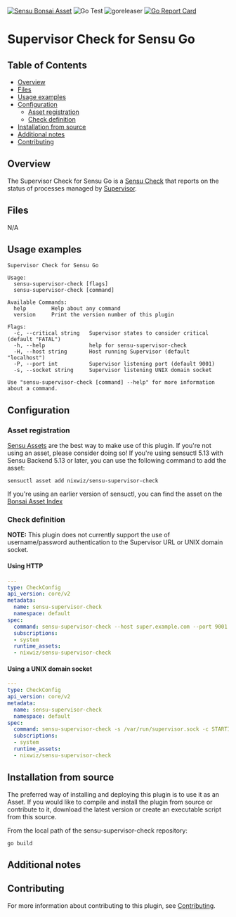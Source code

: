 [![Sensu Bonsai Asset](https://img.shields.io/badge/Bonsai-Download%20Me-brightgreen.svg?colorB=89C967&logo=sensu)](https://bonsai.sensu.io/assets/nixwiz/sensu-supervisor-check)
![Go Test](https://github.com/nixwiz/sensu-supervisor-check/workflows/Go%20Test/badge.svg)
![goreleaser](https://github.com/nixwiz/sensu-supervisor-check/workflows/goreleaser/badge.svg)
[![Go Report Card](https://goreportcard.com/badge/github.com/nixwiz/sensu-supervisor-check)](https://goreportcard.com/report/github.com/nixwiz/sensu-supervisor-check)

# Supervisor Check for Sensu Go

## Table of Contents
- [Overview](#overview)
- [Files](#files)
- [Usage examples](#usage-examples)
- [Configuration](#configuration)
  - [Asset registration](#asset-registration)
  - [Check definition](#check-definition)
- [Installation from source](#installation-from-source)
- [Additional notes](#additional-notes)
- [Contributing](#contributing)

## Overview

The Supervisor Check for Sensu Go is a [Sensu Check][2] that reports on the status of processes
managed by [Supervisor][5].

## Files

N/A

## Usage examples

```
Supervisor Check for Sensu Go

Usage:
  sensu-supervisor-check [flags]
  sensu-supervisor-check [command]

Available Commands:
  help        Help about any command
  version     Print the version number of this plugin

Flags:
  -c, --critical string   Supervisor states to consider critical (default "FATAL")
  -h, --help              help for sensu-supervisor-check
  -H, --host string       Host running Supervisor (default "localhost")
  -P, --port int          Supervisor listening port (default 9001)
  -s, --socket string     Supervisor listening UNIX domain socket

Use "sensu-supervisor-check [command] --help" for more information about a command.
```

## Configuration

### Asset registration

[Sensu Assets][4] are the best way to make use of this plugin. If you're not using an asset, please
consider doing so! If you're using sensuctl 5.13 with Sensu Backend 5.13 or later, you can use the
following command to add the asset:

```
sensuctl asset add nixwiz/sensu-supervisor-check
```

If you're using an earlier version of sensuctl, you can find the asset on the [Bonsai Asset Index][3]

### Check definition

**NOTE:**  This plugin does not currently support the use of username/password authentication to the
Supervisor URL or UNIX domain socket.

#### Using HTTP
```yml
---
type: CheckConfig
api_version: core/v2
metadata:
  name: sensu-supervisor-check
  namespace: default
spec:
  command: sensu-supervisor-check --host super.example.com --port 9001 -c STARTING,BACKOFF,STOPPING,EXITED,FATAL,UNKNOWN,STOPPED
  subscriptions:
  - system
  runtime_assets:
  - nixwiz/sensu-supervisor-check
```

#### Using a UNIX domain socket
```yml
---
type: CheckConfig
api_version: core/v2
metadata:
  name: sensu-supervisor-check
  namespace: default
spec:
  command: sensu-supervisor-check -s /var/run/supervisor.sock -c STARTING,BACKOFF,STOPPING,EXITED,FATAL,UNKNOWN,STOPPED
  subscriptions:
  - system
  runtime_assets:
  - nixwiz/sensu-supervisor-check
```

## Installation from source

The preferred way of installing and deploying this plugin is to use it as an Asset. If you would
like to compile and install the plugin from source or contribute to it, download the latest version
or create an executable script from this source.

From the local path of the sensu-supervisor-check repository:

```
go build
```

## Additional notes

## Contributing

For more information about contributing to this plugin, see [Contributing][1].

[1]: https://github.com/sensu/sensu-go/blob/master/CONTRIBUTING.md
[2]: https://docs.sensu.io/sensu-go/latest/reference/checks/
[3]: https://bonsai.sensu.io/assets/nixwiz/sensu-supervisor-check
[4]: https://docs.sensu.io/sensu-go/latest/reference/assets/
[5]: http://supervisord.org/
